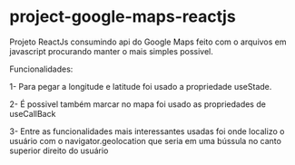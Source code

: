 # project-google-maps-reactjs

Projeto ReactJs consumindo api do Google Maps 
feito com o arquivos em javascript procurando manter o mais simples possivel.

Funcionalidades:

1- Para pegar a longitude e latitude foi usado a propriedade useStade.

2- É possivel também marcar no mapa foi usado as propriedades de useCallBack

3- Entre as funcionalidades mais interessantes usadas foi onde localizo o usuário com o navigator.geolocation que seria em uma bússula no canto superior direito do usuário
